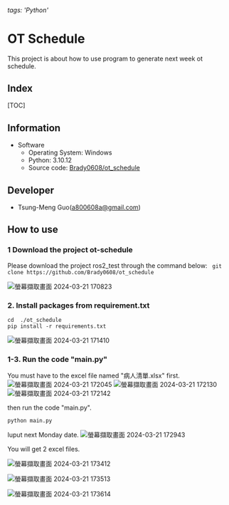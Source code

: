###### tags: 'Python'

# OT Schedule

This project is about how to use program to generate next week ot schedule.

## Index

[TOC]

## Information

- Software
  - Operating System: Windows
  - Python: 3.10.12
  - Source code: [Brady0608/ot_schedule](https://github.com/Brady0608/ot_schedule) 

##  Developer

- Tsung-Meng Guo(a800608a@gmail.com)


## How to use

### 1 Download the project ot-schedule

Please download the project ros2_test through the command below:
``` git clone https://github.com/Brady0608/ot_schedule```

![螢幕擷取畫面 2024-03-21 170823](https://hackmd.io/_uploads/r1UYK_FA6.png)



### 2. Install packages from requirement.txt

```
cd  ./ot_schedule
pip install -r requirements.txt

```
![螢幕擷取畫面 2024-03-21 171410](https://hackmd.io/_uploads/HyxK9uY0p.png)

### 1-3. Run the code "main.py"

You must have to the excel file named "病人清單.xlsx" first.
![螢幕擷取畫面 2024-03-21 172045](https://hackmd.io/_uploads/HkBr3OKR6.png)
![螢幕擷取畫面 2024-03-21 172130](https://hackmd.io/_uploads/ByyUnuKRT.png)
![螢幕擷取畫面 2024-03-21 172142](https://hackmd.io/_uploads/rJ4LnOYRp.png)

then run the code "main.py".


```
python main.py

```


Iuput next Monday date.
![螢幕擷取畫面 2024-03-21 172943](https://hackmd.io/_uploads/Hyd1ytY0T.png)

You will get 2 excel files.

![螢幕擷取畫面 2024-03-21 173412](https://hackmd.io/_uploads/SyhEJKKC6.png)

![螢幕擷取畫面 2024-03-21 173513](https://hackmd.io/_uploads/BkQOyYFRT.png)


![螢幕擷取畫面 2024-03-21 173614](https://hackmd.io/_uploads/rkoo1KFCa.png)

